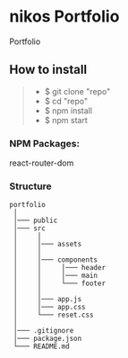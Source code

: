# nikos Portfolio

   Portfolio

## How to install

>- $ git clone "repo"
>- $ cd "repo"
>- $ npm install
>- $ npm start

### NPM Packages:

react-router-dom

### Structure

```
portfolio
 │
 │─── public
 │─── src
 │     │
 │     │─── assets
 │     │     
 │     │─── components
 │     │     │─── header
 │     │     │─── main
 │     │     └─── footer
 │     │     
 │     │─── app.js
 │     │─── app.css
 │     └─── reset.css
 │ 
 │─── .gitignore
 │─── package.json
 └─── README.md
```
